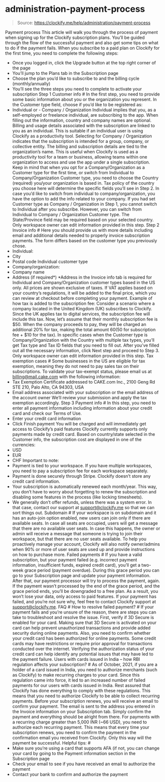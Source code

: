 # administration-payment-process

> Source: https://clockify.me/help/administration/payment-process

Payment process
This article will walk you through the process of payment when signing up for the Clockify subscription plans. You’ll be guided through the flow of the successful payment and also get some tips on what to do if the payment fails.
When you subscribe to a paid plan on Clockify for the first time, you need to complete the following steps:
- Once you logged in, click the Upgrade button at the top right corner of the page
- You’ll jump to the Plans tab in the Subscription page
- Choose the plan you’d like to subscribe to and the billing cycle (monthly/annually)
- You’ll see the three steps you need to complete to activate your subscription
Step 1 Customer info #
In the first step, you need to provide some basic information about you or the organization you represent.
In the Customer type field, choose if you’d like to be registered as:
- Individual
or - Company / Organization
Individual implies that you, as a self-employed or freelance individual, are subscribing to the app. When filling out the information, country and company names are optional.
Billing and usage details associated with the subscription are linked to you as an individual.
This is suitable if an individual user is using Clockify as a productivity tool.
Selecting for Company / Organization indicates that the subscription is intended for a group, company, or collective entity. The billing and subscription details are tied to the organization’s name.
This is useful when Clockify is used as a productivity tool for a team or business, allowing teams within one organization to access and use the app under a single subscription.
Keep in mind that when you opt for a Company/Organization as a Customer type for the first time, or switch from Individual to Company/Organization Customer type, you need to choose the Country (required) you/your organization is based in. Tax policy of the country you choose here will determine the specific fields you’ll see in Step 2.
In case you’d like to switch from individual to company/organization, you have the option to add the info related to your company.
If you had set Customer type as Company / Organization in Step 1, you cannot switch to Individual after you subscribe. However, you can switch from Individual to Company / Organization Customer type.
The State/Province field may be required based on your selected country.
Only workspace owner can edit information provided in this step.
Step 2 Invoice info #
Here you should provide us with more details including email and additional details needed to properly invoice subscription payments.
The form differs based on the customer type you previously chose.
- Individual:
- City
- Postal code
Individual customer type
- Company/organization:
- Company name
- Address (if required*)
*Address in the Invoice info tab is required for Individual and Company/Organization customer types based in the US only.
All prices are shown exclusive of taxes. If VAT applies based on your country’s regulations, it will be added to the final price, which you can review at checkout before completing your payment.
Example of how tax is added to the subscription fee:
Consider a scenario where a company located in the United Kingdom (UK) subscribes to Clockify. Since the UK applies tax to digital services, the subscription fee will include this tax. Now, let’s assume that their monthly subscription fee is $50. When the company proceeds to pay, they will be charged an additional 20% for tax, making the total amount $60 ($50 for subscription fee + $10 for the tax).
In specific cases when the Customer type is Company/Organization with the Country with multiple tax types, you’ll get Tax type and Tax ID fields that you need to fill out.
After you’ve filled out all the necessary information, click Next step and proceed to Step 3.
Only workspace owner can edit information provided in this step.
Tax exemption cases #
Some businesses in the US are eligible for tax exemption, meaning they do not need to pay sales tax on their subscriptions. To validate your tax-exempt status, please email us at billing@mail.cake.com with the following information:
- Tax Exemption Certificate addressed to CAKE.com Inc., 2100 Geng Rd STE 210, Palo Alto, CA 94303, USA
- Email address associated with your subscription or the email address of the account owner
We’ll review your submission and apply the tax exemption accordingly.
Step 3 Payment info #
In this step, you need to enter all payment information including information about your credit card and check our Terms of Use.
- Enter your credit card information
- Click Finish payment
You will be charged and will immediately get access to Clockify’s paid features
Clockify currently supports only payments made by credit card.
Based on country/state selected in the Customer info, the subscription cost are displayed in one of the currencies:
- USD
- EUR
- CHF
Important to note:
- Payment is tied to your workspace. If you have multiple workspaces, you need to pay a subscription fee for each workspace separately.
- Payment is done securely through Stripe. Clockify doesn’t store any credit card information.
- Your subscription is automatically renewed each month/year. This way, you don’t have to worry about forgetting to renew the subscription and disabling some features in the process (like locking timesheets).
- We generally don’t offer refunds, unless there was a system error. In that case, contact our support at support@clockify.me so that we can sort things out.
Subdomain #
If your workspace is on subdomain and it has an auto-join option enabled, new users can join only if there are available seats.
In case all seats are occupied, users will get a message that there are no available user seats. In case this happens, the owner or admin will receive a message that someone is trying to join their workspace, but that there are no user seats available.
To help you proactively manage your account, Clockify will also notify owner/admins when 90% or more of user seats are used up and provide instructions on how to purchase more.
Failed payments #
If you have a valid subscription, but your payment failed (e.g. incorrect payment information, insufficient funds, expired credit card), you’ll get a two-week grace period (payment overdue). During this grace period you can go to your Subscription page and update your payment information. After that, our payment processor will try to process the payment, again.
If the payment wasn’t processed by the end of the grace period, and the grace period ends, you’ll be downgraded to a free plan. As a result, you won’t lose your data, only access to paid features.
If your payment has failed, and you’re not sure why, feel free to contact Clockify support at support@clockify.me.
FAQ #
How to resolve failed payment? #
If your payment fails and you’re unsure of the reason, there are steps you can take to troubleshoot and resolve the issue.
First, verify if 3D Secure is enabled for your card. Making sure that 3D Secure is activated on your card can help prevent unauthorized transactions and provide added security during online payments.
Also, you need to confirm whether your credit card has been authorized for online payments. Some credit cards may have restrictions or require prior approval for transactions conducted over the internet. Verifying the authorization status of your credit card can help identify any potential issues that may have led to the payment failure.
Users with cards issued in India – how RBI regulation affects your subscription? #
As of October, 2021, if you are a holder of a card issued in India, you need to authorize merchants (such as Clockify) to make recurring charges to your card.
Since this regulation came into force, it led to an increased number of failed payments for our users with cards issued in India.
Rest assured that Clockify has done everything to comply with these regulations. This means that you need to authorize Clockify to be able to collect recurring payments. Before your subscription renews, you will receive an email to confirm your payment.
The email is sent to the address you entered in the Invoice information on your Subscription tab. Simply confirm the payment and everything should be alright from there.
For payments with a recurring charge greater than 5,000 INR (~66 USD), you need to authorize each recurring payment. This means that every time your subscription renews, you need to confirm the payment in the confirmation email you received from Clockify. Only this way will the payment be successful.
Helpful tips: #
- Make sure you’re using a card that supports AFA (if not, you can change your card by going to the Payment information section in the Subscription page
- Check your email to see if you have received an email to authorize the payment
- Contact your bank to confirm and authorize the payment